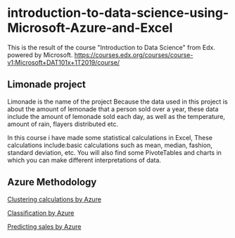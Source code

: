 # introduction-to-data-science-using-Microsoft-Azure-and-Excel
This is the result of the course "Introduction to Data Science" from Edx. powered by Microsoft. 
https://courses.edx.org/courses/course-v1:Microsoft+DAT101x+1T2019/course/


## Limonade project

Limonade is the name of the project Because the data used in this project is about the amount of lemonade that a person sold over a year, these data include the amount of lemonade sold each day, as well as the temperature, amount of rain, flayers distributed etc. 

In this course i have made some statistical calculations in Excel, These calculations include:basic calculations such as mean, median, fashion, standard deviation, etc.
You will also find some PivoteTables and charts in which you can make different interpretations of data.


## Azure Methodology

[Clustering calculations by Azure](https://gallery.cortanaintelligence.com/Experiment/Lemonade-Clustering-Customers-3)

[Classification by Azure](https://gallery.cortanaintelligence.com/Experiment/Lemonade-Classification-5)

[Predicting sales by Azure](https://gallery.azure.ai/Experiment/Predict-Lemonade-Sales-5)


